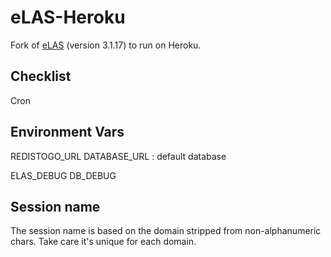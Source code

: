 eLAS-Heroku
=====

Fork of [eLAS](http://www.elasproject.org/) (version 3.1.17) to run on Heroku. 


Checklist
---------

Cron


Environment Vars
------

REDISTOGO_URL
DATABASE_URL : default database



ELAS_DEBUG
DB_DEBUG

Session name
-----
The session name is based on the domain stripped from non-alphanumeric chars. Take care it's unique for each domain.

